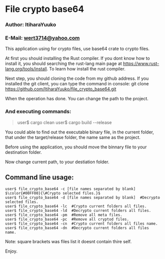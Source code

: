 # File crypto base64

### Author: ItiharaYuuko
### E-Mail: wert3714@yahoo.com

This application using for crypto files, use base64 crate to crypto files.

At first you should installing the Rust compiler.
If you dont know how to install it, you should searching the rust-lang main
page at <https://www.rust-lang.org/tools/install>. To learn how install the rust compiler.

Next step, you should cloning the code from my github address.
If you installed the git client, you can type the command in console:
git clone <https://github.com/ItiharaYuuko/file_crypto_base64.git>  

When the operation has done. You can change the path to the project.
### And executing commands:
> user$ cargo clean
> user$ cargo build --release  

You could able to find out the executable binary file, in the current folder,
that under the target/release folder, the name same as the project.  

Before using the application, you should move the binnary file to your destination folder.  

Now change current path, to your destiation folder.  

## Command line usage:
    user$ file_crypto_base64 -c [file names separated by blank]  $\color{#00FF00}{\#Crypto selected files.}$
    user$ file_crypto_base64 -d [file names separated by blank]  #Decrypto selected files.
    user$ file_crypto_base64 -lc  #Crypto current folders all files.
    user$ file_crypto_base64 -ld  #Decrypto current folders all files.
    user$ file_crypto_base64 -pm  #Remove all meta files.
    user$ file_crypto_base64 -pc  #Remove all cryptod files.
    user$ file_crypto_base64 -cn  #Crypto current folders all files name.
    user$ file_crypto_base64 -dn  #Decrypto current folders all files name.  

Note: square brackets was files list it doesnt contain thire self.  

Enjoy.